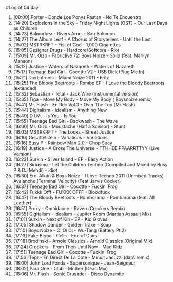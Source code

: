 #Log of 04 day

1. [00:00] Porter - Donde Los Ponys Pastan - No Te Encuentro
1. [14:20] Explosions in the Sky - Friday Night Lights (OST) - Our Last Days as Children
1. [14:23] Balmorhea - Rivers Arms - San Solomon
1. [14:27] The Album Leaf - A Chorus of Storytellers - Until the Last
1. [15:02] MSTRKRFT - Fist of God - 1,000 Cigarettes
1. [15:05] Designer Drugs - Hardcore/Softcore - Riot
1. [15:09] Mr. Oizo - Fabriclive 72: Boys Noize - Solid (feat. Marilyn Manson)
1. [15:12] Justice - Waters of Nazareth - Waters of Nazareth
1. [15:17] Teenage Bad Girl - Cocotte V2 - USB Dick (Plug Me In)
1. [15:21] Djedjotronic - Miami Noize 2011 - Fritz
1. [15:25] The Bloody Beetroots - Rombo EP - I Love the Bloody Beetroots (extended)
1. [15:32] Sebastian - Total - Jack Wire (instrumental version)
1. [15:35] Tiga - Move My Body - Move My Body ( Boysnoize remix)
1. [15:41] Mr. Flash - Ed Rec Vol.3 - Over The Top (Mr Flash)
1. [15:44] Digitalism - Idealism - Anything New
1. [15:49] D.I.M. - Is You - Is You
1. [15:55] Teenage Bad Girl - Backwash - The Wave
1. [16:00] Mr. Oizo - Moustache (Half a Scissor) - Stunt
1. [16:03] MSTRKRFT - The Looks - Street Justice
1. [16:10] Gesaffelstein - Variations - Variations
1. [16:16] Busy P - Rainbow Man 2.0 - Chop Suey
1. [16:19] Justice - A Cross The Universe - TTHHEE PPAARRTTYY (Live Version)
1. [16:23] Surkin - Silver Island - EP - Easy Action
1. [16:27] Siriusmo - Let the Children Techno (Compiled and Mixed by Busy P & DJ Mehdi) - idiot
1. [16:30] Erol Alkan & Boys Noize - I Love Techno 2011 (Unmixed Tracks) - Avalanche (Terminal Velocity) (Feat Jarvis Cocker)
1. [16:37] Teenage Bad Girl - Cocotte - Fuckin’ Frog
1. [16:42] Fukkk Offf - FUKKK OFFF - Bloodfuck
1. [16:47] The Bloody Beetroots - Romborama - Rombaroma (feat. All Leather)
1. [16:51] Proxy - Omnidance - Raven (Crookers Remix)
1. [16:55] Digitalism - Idealism - Jupiter Room (Martian Assault Mix)
1. [17:01] Surkin - Next of Kin - EP - Kid Gloves
1. [17:05] Shadow Dancer - Golden Traxe - Soap
1. [17:10] Boys Noize - Oi Oi Oi - Wu-Tang (Battery Pt.2)
1. [17:13] Fake Blood - Cells - End of Days
1. [17:18] Brodinski - Arnold Classics - Arnold Classics (Original Mix)
1. [17:24] Crookers - From Then Until Now - Mad Kidz
1. [17:51] Teenage Bad Girl - Cocotte - Fuckin’ Frog
1. [17:56] Tepr - En Direct De La Cote - Minuit Jacuzzi (datA remix)
1. [18:00] John Lord Fonda - Supersonique - Jean-Seigneur
1. [18:02] Para One - Club - Mother (Dead Mix)
1. [18:06] Mr. Flash - Sonic Crusader - Disco Dynamite
